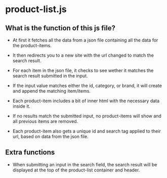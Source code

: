 # product-list.js

## What is the function of this js file?

- At first it fetches all the data from a json file containing all the data for the product-items.

- It then redirects you to a new site with the url changed to match the search result.

- For each item in the json file, it checks to see wether it matches the search result submitted in the input.

- If the input value matches either the id, category, or brand, it will create and append the matching item/items.

- Each product-item includes a bit of inner html with the necessary data inside it.

- If no results match the submitted input, no product-items will show and all previous items are removed.

- Each product-item also gets a unique id and search tag applied to their url, based on data from the json file.


## Extra functions

- When submitting an input in the search field, the search result will be displayed at the top of the product-list container and header.